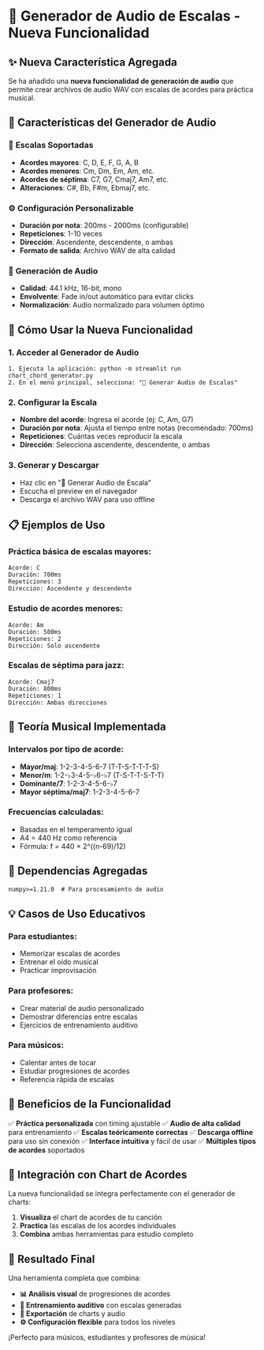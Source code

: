 # 🎵 Generador de Audio de Escalas - Nueva Funcionalidad

## ✨ Nueva Característica Agregada

Se ha añadido una **nueva funcionalidad de generación de audio** que permite crear archivos de audio WAV con escalas de acordes para práctica musical.

## 🎯 Características del Generador de Audio

### 🎼 **Escalas Soportadas**
- **Acordes mayores**: C, D, E, F, G, A, B
- **Acordes menores**: Cm, Dm, Em, Am, etc.
- **Acordes de séptima**: C7, G7, Cmaj7, Am7, etc.
- **Alteraciones**: C#, Bb, F#m, Ebmaj7, etc.

### ⚙️ **Configuración Personalizable**
- **Duración por nota**: 200ms - 2000ms (configurable)
- **Repeticiones**: 1-10 veces
- **Dirección**: Ascendente, descendente, o ambas
- **Formato de salida**: Archivo WAV de alta calidad

### 🎵 **Generación de Audio**
- **Calidad**: 44.1 kHz, 16-bit, mono
- **Envolvente**: Fade in/out automático para evitar clicks
- **Normalización**: Audio normalizado para volumen óptimo

## 🚀 Cómo Usar la Nueva Funcionalidad

### 1. **Acceder al Generador de Audio**
```
1. Ejecuta la aplicación: python -m streamlit run chart_chord_generator.py
2. En el menú principal, selecciona: "🎵 Generar Audio de Escalas"
```

### 2. **Configurar la Escala**
- **Nombre del acorde**: Ingresa el acorde (ej: C, Am, G7)
- **Duración por nota**: Ajusta el tiempo entre notas (recomendado: 700ms)
- **Repeticiones**: Cuántas veces reproducir la escala
- **Dirección**: Selecciona ascendente, descendente, o ambas

### 3. **Generar y Descargar**
- Haz clic en "🎵 Generar Audio de Escala"
- Escucha el preview en el navegador
- Descarga el archivo WAV para uso offline

## 📋 Ejemplos de Uso

### **Práctica básica de escalas mayores:**
```
Acorde: C
Duración: 700ms
Repeticiones: 3
Dirección: Ascendente y descendente
```

### **Estudio de acordes menores:**
```
Acorde: Am
Duración: 500ms
Repeticiones: 2
Dirección: Solo ascendente
```

### **Escalas de séptima para jazz:**
```
Acorde: Cmaj7
Duración: 800ms
Repeticiones: 1
Dirección: Ambas direcciones
```

## 🎼 Teoría Musical Implementada

### **Intervalos por tipo de acorde:**
- **Mayor/maj**: 1-2-3-4-5-6-7 (T-T-S-T-T-T-S)
- **Menor/m**: 1-2-♭3-4-5-♭6-♭7 (T-S-T-T-S-T-T)
- **Dominante/7**: 1-2-3-4-5-6-♭7
- **Mayor séptima/maj7**: 1-2-3-4-5-6-7

### **Frecuencias calculadas:**
- Basadas en el temperamento igual
- A4 = 440 Hz como referencia
- Fórmula: f = 440 × 2^((n-69)/12)

## 🔧 Dependencias Agregadas

```txt
numpy>=1.21.0  # Para procesamiento de audio
```

## 💡 Casos de Uso Educativos

### **Para estudiantes:**
- Memorizar escalas de acordes
- Entrenar el oído musical
- Practicar improvisación

### **Para profesores:**
- Crear material de audio personalizado
- Demostrar diferencias entre escalas
- Ejercicios de entrenamiento auditivo

### **Para músicos:**
- Calentar antes de tocar
- Estudiar progresiones de acordes
- Referencia rápida de escalas

## 🎯 Beneficios de la Funcionalidad

✅ **Práctica personalizada** con timing ajustable
✅ **Audio de alta calidad** para entrenamiento
✅ **Escalas teóricamente correctas**
✅ **Descarga offline** para uso sin conexión
✅ **Interface intuitiva** y fácil de usar
✅ **Múltiples tipos de acordes** soportados

## 🔄 Integración con Chart de Acordes

La nueva funcionalidad se integra perfectamente con el generador de charts:
1. **Visualiza** el chart de acordes de tu canción
2. **Practica** las escalas de los acordes individuales
3. **Combina** ambas herramientas para estudio completo

## 🎉 Resultado Final

Una herramienta completa que combina:
- **📊 Análisis visual** de progresiones de acordes
- **🎵 Entrenamiento auditivo** con escalas generadas
- **📄 Exportación** de charts y audio
- **⚙️ Configuración flexible** para todos los niveles

¡Perfecto para músicos, estudiantes y profesores de música!